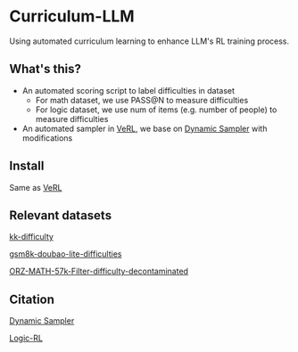# Curriculum-LLM

Using automated curriculum learning to enhance LLM's RL training process.

## What's this?

- An automated scoring script to label difficulties in dataset
    - For math dataset, we use PASS@N to measure difficulties
    - For logic dataset, we use num of items (e.g. number of people) to measure difficulties
- An automated sampler in [VeRL](https://github.com/volcengine/verl), we base on [Dynamic Sampler](https://github.com/volcengine/verl/pull/631) with modifications


## Install

Same as [VeRL](https://github.com/volcengine/verl)

## Relevant datasets

[kk-difficulty](https://huggingface.co/datasets/siyuan-zhu/kk-difficulty)

[gsm8k-doubao-lite-difficulties](https://huggingface.co/datasets/siyuan-zhu/gsm8k-doubao-lite-difficulties)

[ORZ-MATH-57k-Filter-difficulty-decontaminated](https://huggingface.co/datasets/pe-nlp/ORZ-MATH-57k-Filter-difficulty-decontaminated)

## Citation

[Dynamic Sampler](https://github.com/volcengine/verl/pull/631)

[Logic-RL](https://github.com/Unakar/Logic-RL)

